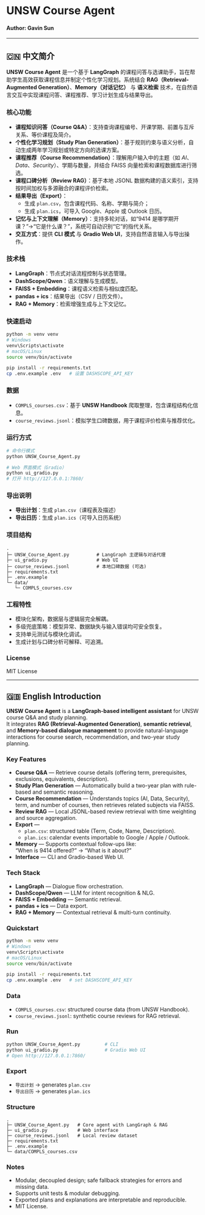 # UNSW Course Agent  
#### Author: Gavin Sun  

---

## 🇨🇳 中文简介  

**UNSW Course Agent** 是一个基于 **LangGraph** 的课程问答与选课助手，旨在帮助学生高效获取课程信息并制定个性化学习规划。系统结合 **RAG（Retrieval-Augmented Generation）**、**Memory（对话记忆）** 与 **语义检索** 技术，在自然语言交互中实现课程问答、课程推荐、学习计划生成与结果导出。  

### 核心功能  
- **课程知识问答（Course Q&A）**：支持查询课程编号、开课学期、前置与互斥关系、等价课程及简介。  
- **个性化学习规划（Study Plan Generation）**：基于规则约束与语义分析，自动生成两年学习规划或特定方向的选课方案。  
- **课程推荐（Course Recommendation）**：理解用户输入中的主题（如 *AI*、*Data*、*Security*）、学期与数量，并结合 FAISS 向量检索和课程数据库进行筛选。  
- **课程口碑分析（Review RAG）**：基于本地 JSONL 数据构建的语义索引，支持按时间加权与多源融合的课程评价检索。  
- **结果导出（Export）**：  
  - 生成 `plan.csv`，包含课程代码、名称、学期与简介；  
  - 生成 `plan.ics`，可导入 Google、Apple 或 Outlook 日历。  
- **记忆与上下文理解（Memory）**：支持多轮对话，如“9414 是哪学期开课？”→“它是什么课？”，系统可自动识别“它”的指代关系。  
- **交互方式**：提供 **CLI 模式** 与 **Gradio Web UI**，支持自然语言输入与导出操作。  

### 技术栈  
- **LangGraph**：节点式对话流程控制与状态管理。  
- **DashScope/Qwen**：语义理解与生成模型。  
- **FAISS + Embedding**：课程语义检索与相似度匹配。  
- **pandas + ics**：结果导出（CSV / 日历文件）。  
- **RAG + Memory**：检索增强生成与上下文记忆。  

### 快速启动  
```bash
python -m venv venv
# Windows
venv\Scripts\activate
# macOS/Linux
source venv/bin/activate

pip install -r requirements.txt
cp .env.example .env   # 设置 DASHSCOPE_API_KEY
```

### 数据  
- `COMPLS_courses.csv`：基于 **UNSW Handbook** 爬取整理，包含课程结构化信息。  
- `course_reviews.jsonl`：模拟学生口碑数据，用于课程评价检索与推荐优化。  

### 运行方式  
```bash
# 命令行模式
python UNSW_Course_Agent.py

# Web 界面模式（Gradio）
python ui_gradio.py
# 打开 http://127.0.0.1:7860/
```

### 导出说明  
- **导出计划**：生成 `plan.csv`（课程表及描述）  
- **导出日历**：生成 `plan.ics`（可导入日历系统）  

### 项目结构  
```
.
├─ UNSW_Course_Agent.py          # LangGraph 主逻辑与对话代理
├─ ui_gradio.py                  # Web UI
├─ course_reviews.jsonl          # 本地口碑数据 (可选)
├─ requirements.txt
├─ .env.example
└─ data/
   └─ COMPLS_courses.csv
```

### 工程特性  
- 模块化架构，数据层与逻辑层完全解耦。  
- 多级兜底策略：模型异常、数据缺失与输入错误均可安全恢复。  
- 支持单元测试与模块化调试。  
- 生成计划与口碑分析可解释、可追溯。  

### License  
MIT License  

---

## 🇬🇧 English Introduction  

**UNSW Course Agent** is a **LangGraph-based intelligent assistant** for UNSW course Q&A and study planning.  
It integrates **RAG (Retrieval-Augmented Generation)**, **semantic retrieval**, and **Memory-based dialogue management** to provide natural-language interactions for course search, recommendation, and two-year study planning.  

### Key Features  
- **Course Q&A** — Retrieve course details (offering term, prerequisites, exclusions, equivalents, description).  
- **Study Plan Generation** — Automatically build a two-year plan with rule-based and semantic reasoning.  
- **Course Recommendation** — Understands topics (AI, Data, Security), term, and number of courses, then retrieves related subjects via FAISS.  
- **Review RAG** — Local JSONL-based review retrieval with time weighting and source aggregation.  
- **Export** —  
  - `plan.csv`: structured table (Term, Code, Name, Description).  
  - `plan.ics`: calendar events importable to Google / Apple / Outlook.  
- **Memory** — Supports contextual follow-ups like:  
  “When is 9414 offered?” → “What is it about?”  
- **Interface** — CLI and Gradio-based Web UI.  

### Tech Stack  
- **LangGraph** — Dialogue flow orchestration.  
- **DashScope/Qwen** — LLM for intent recognition & NLG.  
- **FAISS + Embedding** — Semantic retrieval.  
- **pandas + ics** — Data export.  
- **RAG + Memory** — Contextual retrieval & multi-turn continuity.  

### Quickstart  
```bash
python -m venv venv
# Windows
venv\Scripts\activate
# macOS/Linux
source venv/bin/activate

pip install -r requirements.txt
cp .env.example .env   # set DASHSCOPE_API_KEY
```

### Data  
- `COMPLS_courses.csv`: structured course data (from UNSW Handbook).  
- `course_reviews.jsonl`: synthetic course reviews for RAG retrieval.  

### Run  
```bash
python UNSW_Course_Agent.py         # CLI
python ui_gradio.py                 # Gradio Web UI
# Open http://127.0.0.1:7860/
```

### Export  
- `导出计划` → generates `plan.csv`  
- `导出日历` → generates `plan.ics`  

### Structure  
```
.
├─ UNSW_Course_Agent.py   # Core agent with LangGraph & RAG
├─ ui_gradio.py           # Web interface
├─ course_reviews.jsonl   # Local review dataset
├─ requirements.txt
├─ .env.example
└─ data/COMPLS_courses.csv
```

### Notes  
- Modular, decoupled design; safe fallback strategies for errors and missing data.  
- Supports unit tests & modular debugging.  
- Exported plans and explanations are interpretable and reproducible.  
- MIT License.  
